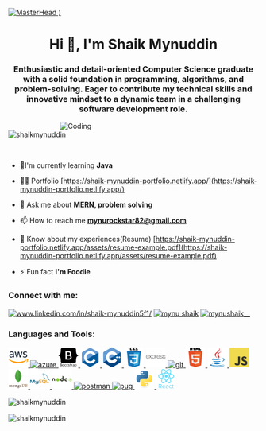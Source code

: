 [![MasterHead](https://miro.medium.com/v2/resize:fit:1358/1*-ntL3Dsvc-dJ5cLGRtSuEw.gif)
)](https://rishavchanda.io
)
<h1 align="center">Hi 👋, I'm Shaik Mynuddin</h1>
<h3 align="center">Enthusiastic and detail-oriented Computer Science graduate with a solid foundation in programming,
    algorithms, and problem-solving. Eager to contribute my technical skills and innovative mindset to a dynamic team in
    a challenging software development role.</h3>
<img align="right" alt="Coding" width="400"
    src="https://cdn.dribbble.com/users/1162077/screenshots/3848914/programmer.gif">


<p align="left"> <img
        src="https://komarev.com/ghpvc/?username=shaikmynuddin&label=Profile%20views&color=0e75b6&style=flat"
        alt="shaikmynuddin" /> </p>

<p align="left"> <a href="https://twitter.com/" target="blank"><img
            src="https://img.shields.io/twitter/follow/?logo=twitter&style=for-the-badge" alt="" /></a> </p>

- 🌱I'm currently learning **Java**

- 👨‍💻 Portfolio
[https://shaik-mynuddin-portfolio.netlify.app/](https://shaik-mynuddin-portfolio.netlify.app/)

- 💬 Ask me about **MERN, problem solving**

- 📫 How to reach me **mynurockstar82@gmail.com**

- 📄 Know about my experiences(Resume)
[https://shaik-mynuddin-portfolio.netlify.app/assets/resume-example.pdf](https://shaik-mynuddin-portfolio.netlify.app/assets/resume-example.pdf)

- ⚡ Fun fact **I'm Foodie**

<h3 align="left">Connect with me:</h3>
<p align="left">
    <a href="https://linkedin.com/in/www.linkedin.com/in/shaik-mynuddin5f1/" target="blank"><img align="center"
            src="https://raw.githubusercontent.com/rahuldkjain/github-profile-readme-generator/master/src/images/icons/Social/linked-in-alt.svg"
            alt="www.linkedin.com/in/shaik-mynuddin5f1/" height="30" width="40" /></a>
    <a href="https://fb.com/mynu shaik" target="blank"><img align="center"
            src="https://raw.githubusercontent.com/rahuldkjain/github-profile-readme-generator/master/src/images/icons/Social/facebook.svg"
            alt="mynu shaik" height="30" width="40" /></a>
    <a href="https://instagram.com/mynushaik__" target="blank"><img align="center"
            src="https://raw.githubusercontent.com/rahuldkjain/github-profile-readme-generator/master/src/images/icons/Social/instagram.svg"
            alt="mynushaik__" height="30" width="40" /></a>
</p>

<h3 align="left">Languages and Tools:</h3>
<p align="left"> <a href="https://aws.amazon.com" target="_blank" rel="noreferrer"> <img
            src="https://raw.githubusercontent.com/devicons/devicon/master/icons/amazonwebservices/amazonwebservices-original-wordmark.svg"
            alt="aws" width="40" height="40" /> </a> <a href="https://azure.microsoft.com/en-in/" target="_blank"
        rel="noreferrer"> <img src="https://www.vectorlogo.zone/logos/microsoft_azure/microsoft_azure-icon.svg"
            alt="azure" width="40" height="40" /> </a> <a href="https://getbootstrap.com" target="_blank"
        rel="noreferrer"> <img
            src="https://raw.githubusercontent.com/devicons/devicon/master/icons/bootstrap/bootstrap-plain-wordmark.svg"
            alt="bootstrap" width="40" height="40" /> </a> <a href="https://www.cprogramming.com/" target="_blank"
        rel="noreferrer"> <img src="https://raw.githubusercontent.com/devicons/devicon/master/icons/c/c-original.svg"
            alt="c" width="40" height="40" /> </a> <a href="https://www.w3schools.com/cpp/" target="_blank"
        rel="noreferrer"> <img
            src="https://raw.githubusercontent.com/devicons/devicon/master/icons/cplusplus/cplusplus-original.svg"
            alt="cplusplus" width="40" height="40" /> </a> <a href="https://www.w3schools.com/css/" target="_blank"
        rel="noreferrer"> <img
            src="https://raw.githubusercontent.com/devicons/devicon/master/icons/css3/css3-original-wordmark.svg"
            alt="css3" width="40" height="40" /> </a> <a href="https://expressjs.com" target="_blank" rel="noreferrer">
        <img src="https://raw.githubusercontent.com/devicons/devicon/master/icons/express/express-original-wordmark.svg"
            alt="express" width="40" height="40" /> </a> <a href="https://git-scm.com/" target="_blank"
        rel="noreferrer"> <img src="https://www.vectorlogo.zone/logos/git-scm/git-scm-icon.svg" alt="git" width="40"
            height="40" /> </a> <a href="https://www.w3.org/html/" target="_blank" rel="noreferrer"> <img
            src="https://raw.githubusercontent.com/devicons/devicon/master/icons/html5/html5-original-wordmark.svg"
            alt="html5" width="40" height="40" /> </a> <a href="https://www.java.com" target="_blank" rel="noreferrer">
        <img src="https://raw.githubusercontent.com/devicons/devicon/master/icons/java/java-original.svg" alt="java"
            width="40" height="40" /> </a> <a href="https://developer.mozilla.org/en-US/docs/Web/JavaScript"
        target="_blank" rel="noreferrer"> <img
            src="https://raw.githubusercontent.com/devicons/devicon/master/icons/javascript/javascript-original.svg"
            alt="javascript" width="40" height="40" /> </a> <a href="https://www.mongodb.com/" target="_blank"
        rel="noreferrer"> <img
            src="https://raw.githubusercontent.com/devicons/devicon/master/icons/mongodb/mongodb-original-wordmark.svg"
            alt="mongodb" width="40" height="40" /> </a> <a href="https://www.mysql.com/" target="_blank"
        rel="noreferrer"> <img
            src="https://raw.githubusercontent.com/devicons/devicon/master/icons/mysql/mysql-original-wordmark.svg"
            alt="mysql" width="40" height="40" /> </a> <a href="https://nodejs.org" target="_blank" rel="noreferrer">
        <img src="https://raw.githubusercontent.com/devicons/devicon/master/icons/nodejs/nodejs-original-wordmark.svg"
            alt="nodejs" width="40" height="40" /> </a> <a href="https://postman.com" target="_blank" rel="noreferrer">
        <img src="https://www.vectorlogo.zone/logos/getpostman/getpostman-icon.svg" alt="postman" width="40"
            height="40" /> </a> <a href="https://pugjs.org" target="_blank" rel="noreferrer"> <img
            src="https://cdn.worldvectorlogo.com/logos/pug.svg" alt="pug" width="40" height="40" /> </a> <a
        href="https://www.python.org" target="_blank" rel="noreferrer"> <img
            src="https://raw.githubusercontent.com/devicons/devicon/master/icons/python/python-original.svg"
            alt="python" width="40" height="40" /> </a> <a href="https://reactjs.org/" target="_blank" rel="noreferrer">
        <img src="https://raw.githubusercontent.com/devicons/devicon/master/icons/react/react-original-wordmark.svg"
            alt="react" width="40" height="40" /> </a> </p>

<p><img align="center"
        src="https://github-readme-stats.vercel.app/api/top-langs?username=shaikmynuddin&show_icons=true&locale=en&layout=compact"
        alt="shaikmynuddin" /></p>

<p><img align="center" src="https://github-readme-streak-stats.herokuapp.com/?user=shaikmynuddin&"
        alt="shaikmynuddin" /></p>
